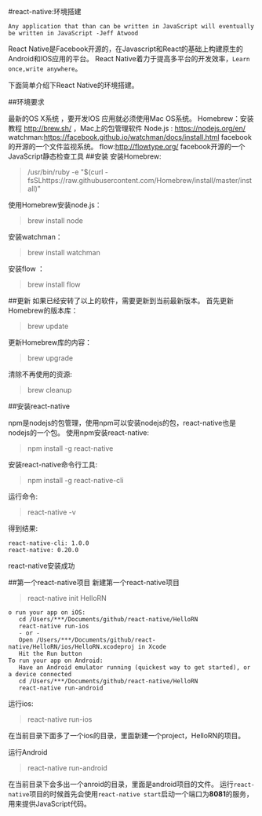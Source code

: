 #react-native:环境搭建
```
Any application that than can be written in JavaScript will eventually be written in JavaScript -Jeff Atwood
```
React Native是Facebook开源的，在Javascript和React的基础上构建原生的Android和IOS应用的平台。
React Native着力于提高多平台的开发效率，`Learn once,write anywhere`。

下面简单介绍下React Native的环境搭建。

##环境要求

最新的OS X系统 ，要开发IOS 应用就必须使用Mac OS系统。
Homebrew：安装教程 http://brew.sh/ ，Mac上的包管理软件
Node.js : https://nodejs.org/en/ 
watchman:https://facebook.github.io/watchman/docs/install.html 
facebook的开源的一个文件监视系统。
flow:http://flowtype.org/ facebook开源的一个JavaScript静态检查工具
##安装
安装Homebrew:
>/usr/bin/ruby -e "$(curl -fsSLhttps://raw.githubusercontent.com/Homebrew/install/master/install)"

使用Homebrew安装node.js：
>brew install node 

安装watchman：
>brew install watchman

安装flow ：
>brew install flow

##更新
如果已经安转了以上的软件，需要更新到当前最新版本。
首先更新Homebrew的版本库：
>brew update

更新Homebrew库的内容：
>brew upgrade

清除不再使用的资源:
>brew cleanup

##安装react-native

npm是nodejs的包管理，使用npm可以安装nodejs的包，react-native也是nodejs的一个包。
使用npm安装react-native:
>npm install -g react-native

安装react-native命令行工具:
>npm install -g react-native-cli

运行命令:
>react-native -v

得到结果:
```
react-native-cli: 1.0.0
react-native: 0.20.0
```
react-native安装成功

##第一个react-native项目
新建第一个react-native项目
>react-native init HelloRN 

```
o run your app on iOS:
   cd /Users/***/Documents/github/react-native/HelloRN
   react-native run-ios
   - or -
   Open /Users/***/Documents/github/react-native/HelloRN/ios/HelloRN.xcodeproj in Xcode
   Hit the Run button
To run your app on Android:
   Have an Android emulator running (quickest way to get started), or a device connected
   cd /Users/***/Documents/github/react-native/HelloRN
   react-native run-android
```
运行ios:
>react-native run-ios

在当前目录下面多了一个ios的目录，里面新建一个project，HelloRN的项目。

运行Android
>react-native run-android

在当前目录下会多出一个anroid的目录，里面是android项目的文件。
运行`react-native`项目的时候首先会使用`react-native start`启动一个端口为**8081**的服务，用来提供JavaScript代码。

